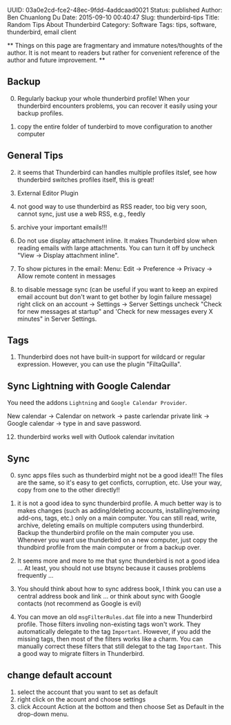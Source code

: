 UUID: 03a0e2cd-fce2-48ec-9fdd-4addcaad0021
Status: published
Author: Ben Chuanlong Du
Date: 2015-09-10 00:40:47
Slug: thunderbird-tips
Title: Random Tips About Thunderbird
Category: Software
Tags: tips, software, thunderbird, email client

**
Things on this page are fragmentary and immature notes/thoughts of the author. 
It is not meant to readers but rather for convenient reference of the author and future improvement.
**
 
## Backup

0. Regularly backup your whole thunderbird profile!
When your thunderbird encounters problems, 
you can recover it easily using your backup profiles.

1. copy the entire folder of tunderbird to move configuration to another computer

## General Tips

2. it seems that Thunderbird can handles multiple profiles itslef, 
see how thunderbird switches profiles itself, 
this is great!

2. External Editor Plugin

7. not good way to use thunderbird as RSS reader,
too big very soon,
cannot sync, just use a web RSS, e.g., feedly

8. archive your important emails!!!

9. Do not use display attachment inline. 
It makes Thunderbird slow when reading emails with large attachments.
You can turn it off by uncheck "View -> Display attachment inline".  

10. To show pictures in the email:
Menu: Edit -> Preference -> Privacy -> Allow remote content in messages

11. to disable message sync (can be useful if you want to keep an expired email account but don't want to get bother by login failure message)
right click on an account -> Settings -> Server Settings
uncheck "Check for new messages at startup" and 'Check for new messages every X minutes" in Server Settings.

## Tags

1. Thunderbird does not have built-in support for wildcard or regular expression.
However, you can use the plugin "FiltaQuilla".

## Sync Lightning with Google Calendar

You need the addons `Lightning` and `Google Calendar Provider`.

New calendar -> Calendar on network -> paste carlendar private link
-> Google calendar -> type in and save password.

12. thunderbird works well with Outlook calendar invitation

## Sync

0. sync apps files such as thunderbird might not be a good idea!!!
The files are the same, so it's easy to get conficts, corruption, etc.
Use your way, copy from one to the other directly!!

1. it is not a good idea to sync thunderbird profile.
A much better way is to makes changes (such as adding/deleting accounts, installing/removing add-ons, tags, etc.) 
only on a main computer. 
You can still read, write, archive, deleting emails on multiple computers using thunderbird.
Backup the thunderbird profile on the main computer you use. 
Whenever you want use thunderbird on a new computer, 
just copy the thundbird profile from the main computer or from a backup over.

10. It seems more and more to me that sync thunderbird is not a good idea ...
At least, you should not use btsync because it causes problems frequently ...

3. You should think about how to sync address book,
I think you can use a central address book and link ...
or think about sync with Google contacts (not recommend as Google is evil)

0. You can move an old `msgFilterRules.dat` file 
into a new Thunderbird profile.
Those filters involing non-existing tags won't work.
They automatically delegate to the tag `Important`.
However, 
if you add the missing tags, then most of the filters works like a charm.
You can manually correct these filters that still delegat to the tag `Important`.
This a good way to migrate filters in Thunderbird.

## change default account

1. select the account that you want to set as default
2. right click on the acount and choose settings
3. click Account Action at the bottom and then choose Set as Default in the drop-down menu.
